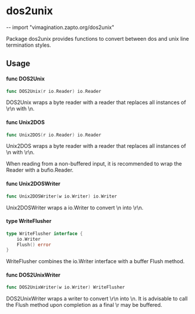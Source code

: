 # dos2unix
--
    import "vimagination.zapto.org/dos2unix"

Package dos2unix provides functions to convert between dos and unix line
termination styles.

## Usage

#### func  DOS2Unix

```go
func DOS2Unix(r io.Reader) io.Reader
```
DOS2Unix wraps a byte reader with a reader that replaces all instances of \r\n
with \n.

#### func  Unix2DOS

```go
func Unix2DOS(r io.Reader) io.Reader
```
Unix2DOS wraps a byte reader with a reader that replaces all instances of \n
with \r\n.

When reading from a non-buffered input, it is recommended to wrap the Reader
with a bufio.Reader.

#### func  Unix2DOSWriter

```go
func Unix2DOSWriter(w io.Writer) io.Writer
```
Unix2DOSWriter wraps a io.Writer to convert \n into \r\n.

#### type WriteFlusher

```go
type WriteFlusher interface {
	io.Writer
	Flush() error
}
```

WriteFlusher combines the io.Writer interface with a buffer Flush method.

#### func  DOS2UnixWriter

```go
func DOS2UnixWriter(w io.Writer) WriteFlusher
```
DOS2UnixWriter wraps a writer to convert \r\n into \n. It is advisable to call
the Flush method upon completion as a final \r may be buffered.
